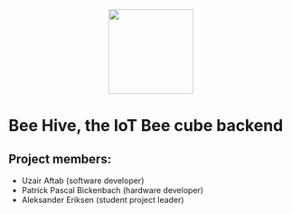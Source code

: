 <div align=center>
<img src="https://notion-emojis.s3-us-west-2.amazonaws.com/v0/svg-twitter/1f41d.svg" width=150>    
</div>

# Bee Hive, the IoT Bee cube backend

## Project members:
- Uzair Aftab (software developer)
- Patrick Pascal Bickenbach (hardware developer)
- Aleksander Eriksen (student project leader)

